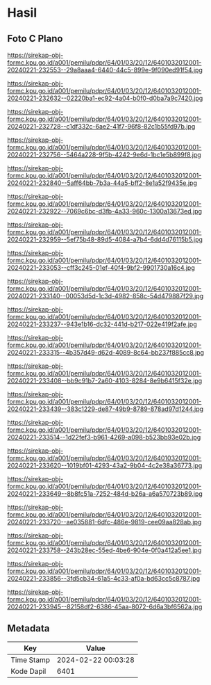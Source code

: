 # Hasil

## Foto C Plano

https://sirekap-obj-formc.kpu.go.id/a001/pemilu/pdpr/64/01/03/20/12/6401032012001-20240221-232553--29a8aaa4-6440-44c5-899e-9f090ed91f54.jpg

https://sirekap-obj-formc.kpu.go.id/a001/pemilu/pdpr/64/01/03/20/12/6401032012001-20240221-232632--02220ba1-ec92-4a04-b0f0-d0ba7a9c7420.jpg

https://sirekap-obj-formc.kpu.go.id/a001/pemilu/pdpr/64/01/03/20/12/6401032012001-20240221-232728--c1df332c-6ae2-41f7-96f8-82c1b55fd97b.jpg

https://sirekap-obj-formc.kpu.go.id/a001/pemilu/pdpr/64/01/03/20/12/6401032012001-20240221-232756--5464a228-9f5b-4242-9e6d-1bc1e5b899f8.jpg

https://sirekap-obj-formc.kpu.go.id/a001/pemilu/pdpr/64/01/03/20/12/6401032012001-20240221-232840--5aff64bb-7b3a-44a5-bff2-8e1a52f9435e.jpg

https://sirekap-obj-formc.kpu.go.id/a001/pemilu/pdpr/64/01/03/20/12/6401032012001-20240221-232922--7069c6bc-d3fb-4a33-960c-1300a13673ed.jpg

https://sirekap-obj-formc.kpu.go.id/a001/pemilu/pdpr/64/01/03/20/12/6401032012001-20240221-232959--5ef75b48-89d5-4084-a7b4-6dd4d76115b5.jpg

https://sirekap-obj-formc.kpu.go.id/a001/pemilu/pdpr/64/01/03/20/12/6401032012001-20240221-233053--cff3c245-01ef-40f4-9bf2-9901730a16c4.jpg

https://sirekap-obj-formc.kpu.go.id/a001/pemilu/pdpr/64/01/03/20/12/6401032012001-20240221-233140--00053d5d-1c3d-4982-858c-54d479887f29.jpg

https://sirekap-obj-formc.kpu.go.id/a001/pemilu/pdpr/64/01/03/20/12/6401032012001-20240221-233237--943e1b16-dc32-441d-b217-022e419f2afe.jpg

https://sirekap-obj-formc.kpu.go.id/a001/pemilu/pdpr/64/01/03/20/12/6401032012001-20240221-233315--4b357d49-d62d-4089-8c64-bb237f885cc8.jpg

https://sirekap-obj-formc.kpu.go.id/a001/pemilu/pdpr/64/01/03/20/12/6401032012001-20240221-233408--bb9c91b7-2a60-4103-8284-8e9b6415f32e.jpg

https://sirekap-obj-formc.kpu.go.id/a001/pemilu/pdpr/64/01/03/20/12/6401032012001-20240221-233439--383c1229-de87-49b9-8789-878ad97d1244.jpg

https://sirekap-obj-formc.kpu.go.id/a001/pemilu/pdpr/64/01/03/20/12/6401032012001-20240221-233514--1d22fef3-b961-4269-a098-b523bb93e02b.jpg

https://sirekap-obj-formc.kpu.go.id/a001/pemilu/pdpr/64/01/03/20/12/6401032012001-20240221-233620--1019bf01-4293-43a2-9b04-4c2e38a36773.jpg

https://sirekap-obj-formc.kpu.go.id/a001/pemilu/pdpr/64/01/03/20/12/6401032012001-20240221-233649--8b8fc51a-7252-484d-b26a-a6a570723b89.jpg

https://sirekap-obj-formc.kpu.go.id/a001/pemilu/pdpr/64/01/03/20/12/6401032012001-20240221-233720--ae035881-6dfc-486e-9819-cee09aa828ab.jpg

https://sirekap-obj-formc.kpu.go.id/a001/pemilu/pdpr/64/01/03/20/12/6401032012001-20240221-233758--243b28ec-55ed-4be6-904e-0f0a412a5ee1.jpg

https://sirekap-obj-formc.kpu.go.id/a001/pemilu/pdpr/64/01/03/20/12/6401032012001-20240221-233856--3fd5cb34-61a5-4c33-af0a-bd63cc5c8787.jpg

https://sirekap-obj-formc.kpu.go.id/a001/pemilu/pdpr/64/01/03/20/12/6401032012001-20240221-233945--82158df2-6386-45aa-8072-6d6a3bf6562a.jpg


## Metadata

| Key        | Value               |
| ---------- | ------------------- |
| Time Stamp | 2024-02-22 00:03:28 |
| Kode Dapil | 6401                |



